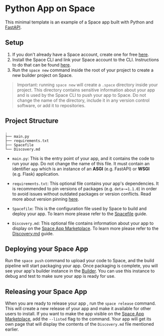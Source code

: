 # Python App on Space

This minimal template is an example of a Space app built with Python and [FastAPI](https://fastapi.tiangolo.com).

## Setup

1. If you don't already have a Space account, create one for free [here](https://deta.space/signup).
2. Install the Space CLI and link your Space account to the CLI. Instructions to do that can be found [here](https://deta.space/docs/en/basics/cli).
3. Run the `space new` command inside the root of your project to create a new builder project on Space.

> Important: running `space new` will create a `.space` directory inside your project. This directory contains sensitive information about your app and is used by the Space CLI to push your app to Space. Do not change the name of the directory, include it in any version control software, or add it to repositories.

## Project Structure

```tree
.
├── main.py
├── requirements.txt
├── Spacefile
└── Discovery.md
```

- `main.py`: This is the entry point of your app, and it contains the code to run your app. Do not change the name of this file. It must contain an identifier `app` which is an instance of an **ASGI** (e.g. FastAPI) or **WSGI** (e.g. Flask) application.

- `requirements.txt`: This optional file contains your app's dependencies. It is recommended to pin versions of packages (e.g. `deta~=1.1.0`) in order to avoid issues without outdated packages or version conflicts. Read more about version pinning [here](https://medium.com/knerd/best-practices-for-python-dependency-management-cc8d1913db82).

- `Spacefile`: This is the configuration file used by Space to build and deploy your app. To learn more please refer to the [Spacefile](https://deta.space/docs/en/reference/spacefile#whats-the-spacefile) guide.

- `Discovery.md`: This optional file contains information about your app to display on the [Space App Marketplace](https://deta.space/discovery). To learn more please refer to the [Discovery.md](https://deta.space/docs/en/reference/discovery) guide.

## Deploying your Space App

Run the `space push` command to upload your code to Space, and the build pipeline will start packaging your app. Once packaging is complete, you will see your app's builder instance in the [Builder](https://deta.space/builder). You can use this instance to debug and test to make sure your app is ready for use.

## Releasing your Space App

When you are ready to release your app , run the `space release` command. This will create a new release of your app and make it available for other users to install. If you want to make the app visible on the [Space App Marketplace](https://deta.space/discovery), add the `--listed` flag to the command. Your app will get its own page that will display the contents of the `Discovery.md` file mentioned earlier.
